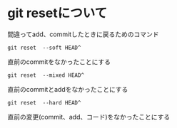 # git resetについて
間違ってadd、commitしたときに戻るためのコマンド

```
git reset  --soft HEAD^
```
直前のcommitをなかったことにする
```
git reset  --mixed HEAD^
```
直前のcommitとaddをなかったことにする
```
git reset  --hard HEAD^
```
直前の変更(commit、add、コード)をなかったことにする